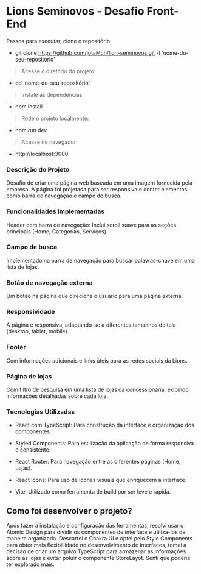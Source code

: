 # Lions Seminovos - Desafio Front-End

Passos para executar, clone o repositório:

- git clone https://github.com/jotaMch/lion-seminovos.git -l 'nome-do-seu-repositório'
> Acesse o diretório do projeto:
- cd 'nome-do-seu-repositório'

> Instale as dependências:
- npm install
> Rode o projeto localmente:
- npm run dev
> Acesse no navegador:
- http://localhost:3000

### Descrição do Projeto
Desafio de criar uma página web baseada em uma imagem fornecida pela empresa. A página foi projetada para ser responsiva e conter elementos como barra de navegação e campo de busca.

### Funcionalidades Implementadas
Header com barra de navegação: Inclui scroll suave para as seções principais (Home, Categorias, Serviços).

### Campo de busca
Implementado na barra de navegação para buscar palavras-chave em uma lista de lojas.

### Botão de navegação externa 
Um botão na página que direciona o usuário para uma página externa.

### Responsividade
A página é responsiva, adaptando-se a diferentes tamanhos de tela (desktop, tablet, mobile).

### Footer
Com informações adicionais e links úteis para as redes sociais da Lions.

### Página de lojas
Com filtro de pesquisa em uma lista de lojas da concessionária, exibindo informações detalhadas sobre cada loja.

### Tecnologias Utilizadas
- React com TypeScript: Para construção da interface e organização dos componentes.

- Styled Components: Para estilização da aplicação de forma responsiva e consistente.

- React Router: Para navegação entre as diferentes páginas (Home, Lojas).

- React Icons: Para uso de ícones visuais que enriquecem a interface.

- Vite: Utilizado como ferramenta de build por ser leve e rápida.

## Como foi desenvolver o projeto?
Após fazer a instalação e configuração das ferramentas, resolvi usar o Atomic Design para dividir os componentes de interface e utiliza-los de maneira organizada. Descartei o Chakra UI e optei pelo Style Components para obter mais flexibiilidade no desenvolvimento de interfaces, tomei a decisão de criar um arquivo TypeScript para armazenar as informações sobre as lojas e evitar poluir o componente StoreLayot. Senti que poderia ter explorado mais.